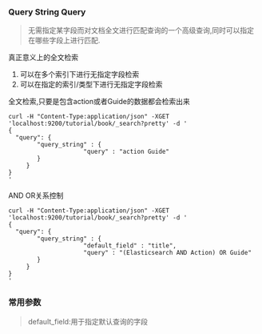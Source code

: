 ### Query String Query

> 无需指定某字段而对文档全文进行匹配查询的一个高级查询,同时可以指定在哪些字段上进行匹配.

真正意义上的全文检索
1. 可以在多个索引下进行无指定字段检索
2. 可以在指定的索引/类型下进行无指定字段检索  

全文检索,只要是包含action或者Guide的数据都会检索出来
```
curl -H "Content-Type:application/json" -XGET 'localhost:9200/tutorial/book/_search?pretty' -d '
{
  "query": { 
        "query_string" : {
                     "query" : "action Guide"
        }
     }
}
'
```


AND OR关系控制
```
curl -H "Content-Type:application/json" -XGET 'localhost:9200/tutorial/book/_search?pretty' -d '
{
  "query": { 
        "query_string" : {
                     "default_field" : "title",
                     "query" : "(Elasticsearch AND Action) OR Guide"
        }
     }
}
'
```

### 常用参数
> default_field:用于指定默认查询的字段

> 